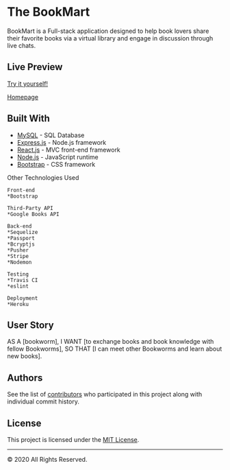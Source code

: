 # The BookMart

BookMart is a Full-stack application designed to help book lovers share their favorite books via a virtual library and engage in discussion through live chats.

## Live Preview
[Try it yourself!](https://evening-eyrie-42464.herokuapp.com/) 

 [Homepage](BookMartHomepage.png)

## Built With

* [MySQL](https://www.mysql.com/) - SQL Database
* [Express.js](https://expressjs.com/) - Node.js framework
* [React.js](https://reactjs.org/) - MVC front-end framework 
* [Node.js](https://nodejs.org/en/) - JavaScript runtime
* [Bootstrap](https://bootstap.com/) - CSS framework

Other Technologies Used

    Front-end
    *Bootstrap
    
    Third-Party API 
    *Google Books API
    
    Back-end
    *Sequelize
    *Passport
    *Bcryptjs
    *Pusher
    *Stripe
    *Nodemon

    Testing
    *Travis CI
    *eslint

    Deployment
    *Heroku


## User Story

AS A [bookworm], 
I WANT [to exchange books and book knowledge with fellow Bookworms],
SO THAT [I can meet other Bookworms and learn about new books].


## Authors
See the list of [contributors](https://github.com/kevans0625/project-2/graphs/contributors) who participated in this project along with individual commit history.

## License
This project is licensed under the [MIT License](https://www.mit.edu/~amini/LICENSE.md).


- - -
© 2020  All Rights Reserved.

